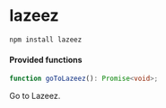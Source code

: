 # lazeez

`npm install lazeez`

#### Provided functions

```ts
function goToLazeez(): Promise<void>;
```

Go to Lazeez.
